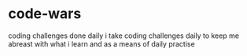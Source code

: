 # code-wars
coding challenges done daily
i take coding challenges daily to keep me abreast with what i learn and as a means of daily practise
